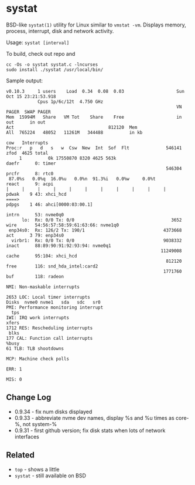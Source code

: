 systat
======

BSD-like `systat(1)` utility for Linux similar to `vmstat -vm`.  Displays memory,
process, interrupt, disk and network activity.

Usage: `systat [interval]`

To build, check out repo and

    cc -Os -o systat systat.c -lncurses
    sudo install ./systat /usr/local/bin/


Sample output:

    v0.10.3     1 users    Load  0.34  0.08  0.03                    Sun Oct 15 23:21:53.918
                Cpus 1p/6c/12t  4.750 GHz
                                                                     VN PAGER  SWAP PAGER
    Mem  15994M   Share   VM Tot    Share    Free                    in out      in out
    Act                                    812120  Mem
    All  765224   48052   11261M   344488          in kb
                                                                        cow   Interrupts
    Proc:r   p   d   s   w  Csw  New  Int  Sof  Flt              546141 zfod  4625 total
         1          0k 17550870 8320 4625 563k                          daefr      0: timer
                                                                 546304 prcfr      8: rtc0
     87.0%s   0.0%q  16.0%u   0.0%n  91.3%i   0.0%w     0.0%t           react      9: acpi
    |     |     |     |     |     |     |     |     |     |     |       pdwak    9 43: xhci_hcd
    ====>                                                               pdpgs    1 46: ahci[0000:03:00.1]
                                                                        intrn      53: nvme0q0
          lo:  Rx: 0/0 Tx: 0/0                                     3652 wire       54:56:57:58:59:61:63:66: nvme1q0
     enp34s0:  Rx: 126/2 Tx: 190/1                              4373668 act      3 79: enp34s0
      virbr1:  Rx: 0/0 Tx: 0/0                                  9038332 inact      88:89:90:91:92:93:94: nvme0q1
                                                               11249008 cache      95:104: xhci_hcd
                                                                 812120 free       116: snd_hda_intel:card2
                                                                1771760 buf        118: radeon
                                                                                   NMI: Non-maskable interrupts
                                                                              2653 LOC: Local timer interrupts
    Disks  nvme0 nvme1   sda   sdc   sr0                                           PMI: Performance monitoring interrupt
      tps                                                                          IWI: IRQ work interrupts
    xfers                                                                     1712 RES: Rescheduling interrupts
     blks                                                                      177 CAL: Function call interrupts
    %busy                                                                       61 TLB: TLB shootdowns
                                                                                   MCP: Machine check polls
                                                                                   ERR: 1
                                                                                   MIS: 0


Change Log
----------

- 0.9.34 - fix num disks displayed
- 0.9.33 - abbreviate nvme dev names, display %s and %u times as core-%, not system-%
- 0.9.31 - first github version; fix disk stats when lots of network interfaces


Related
-------

- `top` - shows a little 
- `systat` - still available on BSD
